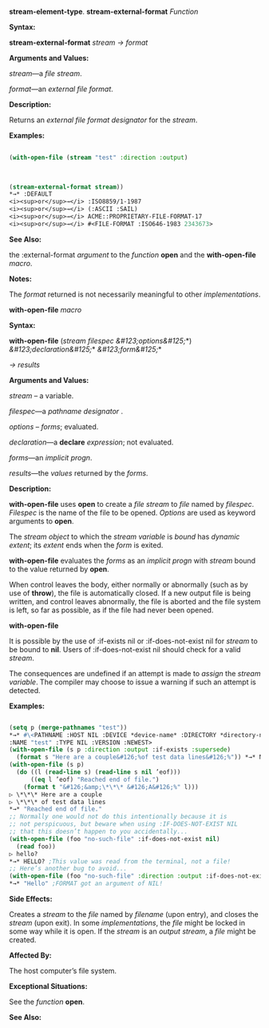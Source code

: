 **stream-element-type**. **stream-external-format** *Function* 



**Syntax:** 



**stream-external-format** *stream → format* 



**Arguments and Values:** 



*stream*—a *file stream*. 



*format*—an *external file format*. 



**Description:** 



Returns an *external file format designator* for the *stream*. 



**Examples:**
```lisp
 
(with-open-file (stream "test" :direction :output) 

 
 
(stream-external-format stream)) 
*→* :DEFAULT 
<i><sup>or</sup>→</i> :ISO8859/1-1987 
<i><sup>or</sup>→</i> (:ASCII :SAIL) 
<i><sup>or</sup>→</i> ACME::PROPRIETARY-FILE-FORMAT-17 
<i><sup>or</sup>→</i> #<FILE-FORMAT :ISO646-1983 2343673> 

```
**See Also:** 



the :external-format *argument* to the *function* **open** and the **with-open-file** *macro*. 



**Notes:** 



The *format* returned is not necessarily meaningful to other *implementations*. 



**with-open-file** *macro* 



**Syntax:** 



**with-open-file** (*stream filespec \&#123;options\&#125;*\*) *\&#123;declaration\&#125;*\* *\&#123;form\&#125;*\* 



*→ results* 



**Arguments and Values:** 



*stream* – a variable. 



*filespec*—a *pathname designator* . 



*options* – *forms*; evaluated. 



*declaration*—a **declare** *expression*; not evaluated. 



*forms*—an *implicit progn*. 



*results*—the *values* returned by the *forms*. 



**Description:** 



**with-open-file** uses **open** to create a *file stream* to *file* named by *filespec*. *Filespec* is the name of the file to be opened. *Options* are used as keyword arguments to **open**. 



The *stream object* to which the *stream variable* is *bound* has *dynamic extent*; its *extent* ends when the *form* is exited. 



**with-open-file** evaluates the *forms* as an *implicit progn* with *stream* bound to the value returned by **open**. 



When control leaves the body, either normally or abnormally (such as by use of **throw**), the file is automatically closed. If a new output file is being written, and control leaves abnormally, the file is aborted and the file system is left, so far as possible, as if the file had never been opened. 







 



 



**with-open-file** 



It is possible by the use of :if-exists nil or :if-does-not-exist nil for *stream* to be bound to **nil**. Users of :if-does-not-exist nil should check for a valid *stream*. 



The consequences are undefined if an attempt is made to *assign* the *stream variable*. The compiler may choose to issue a warning if such an attempt is detected. 



**Examples:**
```lisp

(setq p (merge-pathnames "test")) 
*→* #\<PATHNAME :HOST NIL :DEVICE *device-name* :DIRECTORY *directory-name* 
:NAME "test" :TYPE NIL :VERSION :NEWEST> 
(with-open-file (s p :direction :output :if-exists :supersede) 
  (format s "Here are a couple&#126;%of test data lines&#126;%")) *→* NIL 
(with-open-file (s p) 
  (do ((l (read-line s) (read-line s nil ’eof))) 
      ((eq l ’eof) "Reached end of file.") 
    (format t "&#126;&amp;\*\*\* &#126;A&#126;%" l))) 
▷ \*\*\* Here are a couple 
▷ \*\*\* of test data lines 
*→* "Reached end of file." 
;; Normally one would not do this intentionally because it is 
;; not perspicuous, but beware when using :IF-DOES-NOT-EXIST NIL 
;; that this doesn’t happen to you accidentally... 
(with-open-file (foo "no-such-file" :if-does-not-exist nil) 
  (read foo)) 
▷ hello? 
*→* HELLO? ;This value was read from the terminal, not a file! 
;; Here’s another bug to avoid... 
(with-open-file (foo "no-such-file" :direction :output :if-does-not-exist nil) (format foo "Hello")) 
*→* "Hello" ;FORMAT got an argument of NIL! 

```
**Side Effects:** 



Creates a *stream* to the *file* named by *filename* (upon entry), and closes the *stream* (upon exit). In some *implementations*, the *file* might be locked in some way while it is open. If the *stream* is an *output stream*, a *file* might be created. 



**Affected By:** 



The host computer’s file system. 



**Exceptional Situations:** 



See the *function* **open**. 







 



 



**See Also:** 




